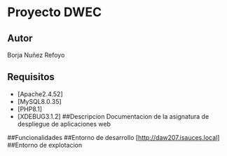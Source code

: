 # Proyecto DWEC
## Autor
Borja Nuñez Refoyo
## Requisitos
   - [Apache2.4.52]
   - [MySQL8.0.35]
   - [PHP8.1]
   - [XDEBUG3.1.2]
##Descripcion
Documentacion de la asignatura de despliegue de aplicaciones web

##Funcionalidades
##Entorno de desarrollo
[http://daw207.isauces.local]
##Entorno de explotacion
